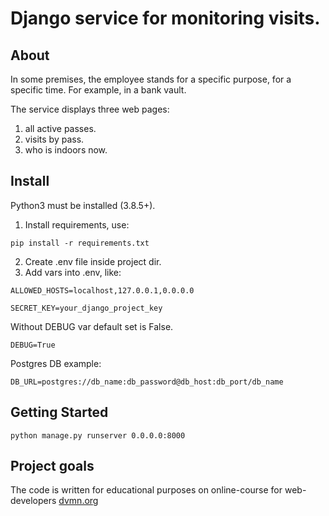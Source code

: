 # Django service for monitoring visits.

## About

In some premises, the employee stands for a specific purpose, for a specific time. For example, in a bank vault.

The service displays three web pages:
1. all active passes.
2. visits by pass.
3. who is indoors now.

## Install

Python3 must be installed (3.8.5+).

1. Install requirements, use:
```
pip install -r requirements.txt
```
2. Create .env file inside project dir.
3. Add vars into .env, like:
```
ALLOWED_HOSTS=localhost,127.0.0.1,0.0.0.0
```
```
SECRET_KEY=your_django_project_key
```
Without DEBUG var default set is False.
```
DEBUG=True
```
Postgres DB example:
```
DB_URL=postgres://db_name:db_password@db_host:db_port/db_name
```

## Getting Started 

```
python manage.py runserver 0.0.0.0:8000
```

## Project goals

The code is written for educational purposes on online-course for web-developers [dvmn.org](https://dvmn.org/)

